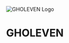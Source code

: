 <!DOCTYPE html>
<html lang="en">
<head>
  <meta charset="UTF-8">
  <meta name="viewport" content="width=device-width, initial-scale=1.0">
  <title>GHOLEVEN</title>
  <link rel="stylesheet" href="style.css">
</head>
<body>
  <div class="container">
    <img src="logo.png" alt="GHOLEVEN Logo" class="logo">
    <h1 class="title">GHOLEVEN</h1>
  </div>

  <script src="script.js"></script>
</body>
</html>
